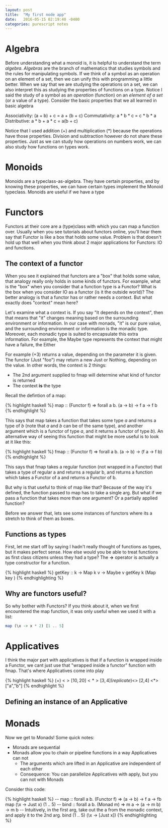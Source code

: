 ```yaml
---
layout: post
title:  "My first node app"
date:   2016-05-15 02:19:40 -0400
categories: purescript notes
---
```

# Algebra

Before understanding what a monoid is, it is helpful to understand the term _algebra_.  _Algebras_ are the branch of
mathematics that studies symbols and the rules for manipulating symbols.  If we think of a symbol as an operation on an
element of a set, then we can unify this with programming a little better.  When we say that we are studying the
operations on a set, we can also interpret this as studying the properties of functions on a type.  Notice I said the
study of a symbol as an _operation_ (function) on an _element of a set_ (or a value of a type).  Consider the basic
properties that we all learned in basic algebra

Associativity:  (a + b) + c = a + (b + c)
Commutativity:  a * b * c = c * b * a
Distributive:   a * b + a * c = a(b + c)

Notice that I used addition (+) and multiplication (\*) because the operations have those properties.  Division and
subtraction however do not share these properties.  Just as we can study how operations on numbers work, we can also
study how functions on types work.  

# Monoids

Monoids are a typeclass-as-algebra.  They have certain properties, and by knowing these properties, we can have certain
types implement the Monoid typeclass.  Monoids are useful if we have a type

# Functors

Functors at their core are a (type)class with which you can map a function over.   Usually when you see tutorials about
functors online, you'll hear them say that Functor is like a box that holds some value.  Problem is that doesn't hold up
that well when you think about 2 major applications for Functors:  IO and functions.

## The context of a functor

When you see it explained that functors are a "box" that holds some value, that analogy really only holds in some kinds
of functors.  For example, what is the "box" when you consider that a function type is a Functor?  What is the box when
you consider IO as a functor (is it the outside world)?  The better analogy is that a functor has or rather needs a
context.  But what exactly does "context" mean here?

Let's examine what a context is.  If you say "It depends on the context", then that means that "it" changes meaning
based on the surrounding environment or information.  In our case with monads, "it" is our pure value, and the
surrounding environment or information is the monadic type.  Moreover, each monadic type is suited to encapsulate this
extra information.  For example, the Maybe type represents the context that might have a failure, the Either

For example (+3) returns a value, depending on the parameter it is given.  The functor (Just "foo") may return a new
Just or Nothing, depending on the value.  In other words, the context is 2 things:

- The 2nd argument supplied to fmap will determine what kind of functor is returned
- The context **is** the type

Recall the defintion of a map:

{% highlight haskell %}
map :: (Functor f) => forall a b. (a -> b) -> f a -> f b
{% endhighlight %}

This says that map takes a function that takes some type _a_ and returns a type of _b_ (note that _a_ and _b_ can be of
the same type), and another argument which is a functor of type _a_, and it returns a functor of type _b_).  An
alternative way of seeing this function that might be more useful is to look at it like this:

{% highlight haskell %}
fmap :: (Functor f) => forall a b. (a -> b) -> (f a -> f b)
{% endhighlight %}

This says that fmap takes a regular function (not wrapped in a Functor) that takes a type of regular a and returns a
regular b, and returns a function which takes a Functor of a and returns a Functor of b.

But why is that useful to think of map like that?  Because of the way it's defined, the function passed to map has to
take a single arg.  But what if we pass a function that takes more than one argument?  Or a partially applied function?



Before we answer that, lets see some instances of functors where its a stretch to think of them
as boxes.

## Functions as types

First, let me start off by saying I hadn't really thought of functions as types, but it makes perfect sense.  How else
would you be able to treat functions as first class citizens unless they had a type?  The **->** operator is actually
a type constructor for a function.

{% highlight haskell %}
getKey :: k -> Map k v -> Maybe v
getKey k (Map key )
{% endhighlighting %}


## Why are functors useful?

So why bother with Functors?  If you think about it, when we first encountered the map function, it was only useful
when we used it with a list:

```haskell
map (\x -> x * 2) [1 .. 5]
```


# Applicatives

I think the major part with applicatives is that if a function is wrapped inside a Functor, we cant just use that
"wrapped inside a functor" function with fmap.  That's where Applicatives come into play

{% highlight haskell %}
(+) <$> [10,20] <*> [3,4]
(replicate) <$> [2,4] <*> ["a","b"]
{% endhighlight %}

## Defining an instance of an Applicative


# Monads

Now we get to Monads!  Some quick notes:

- Monads are sequential
- Monads allow you to chain or pipeline functions in a way Applicatives can not
  - The arguments which are lifted in an Applicative are independent of each other
  - Consequence: You can parallelize Applicatives with apply, but you can not with Monads

Consider this code:

{% highlight haskell %}
-- map :: forall a b. (Functor f) => (a -> b) -> f a -> fb
map (\x -> Just x) (1 .. 5)
-- bind :: forall a b. (Monad m) => m a -> (a -> m b) -> m b
-- Intuitively, in the first arg, take out the a from the monadic context, and apply it to the 2nd arg.
bind (1 .. 5) (\x -> [Just x])
{% endhighlighting %}
